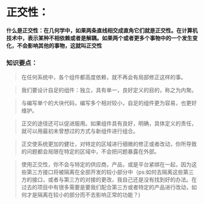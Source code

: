 # 正交性：
**什么是正交性：在几何学中，如果两条直线相交成直角它们就是正交性。在计算机技术中，表示某种不相依赖或者是解耦。如果两个或者更多个事物中的一个发生变化，不会影响其他的事物，这就叫正交性**

### 知识要点：
> 在任何系统中，各个组件都高度依赖，就不再会有局部修正这样的事。

> 我们要设计自足的组件：独立，具有单一，良好定义的目的，称之为内聚。

> 与编写单个的大块代码，编写多个相对较小，自足的组件更为容易，也更好维护。

> 正交的途径还可以促进服用。如果组件具有良好，明确，具体定义的责任，就可以用最初未曾想过的方式与新组件进行组合。

> 正交使系统更加的健壮，对特定的区域进行细微的修正或者改动，你所导致的问题都会局限在特定的区域中，不会把问题暴露在外部。

> 使用正交性，你不会与特定的供应商，产品，或是平台紧绑在一起，因为这些第三方接口将被隔离在全部开发的较小部分中（ps:如何去隔离这些第三方的接口，或者与第三方的对接的更改，我自己还是没有找到好的办法。在过去的项目中有很多需要是要我们配合第三方或者特定的产品进行改动，如何才是隔离在较小的部分而不去影响正常的功能？)
